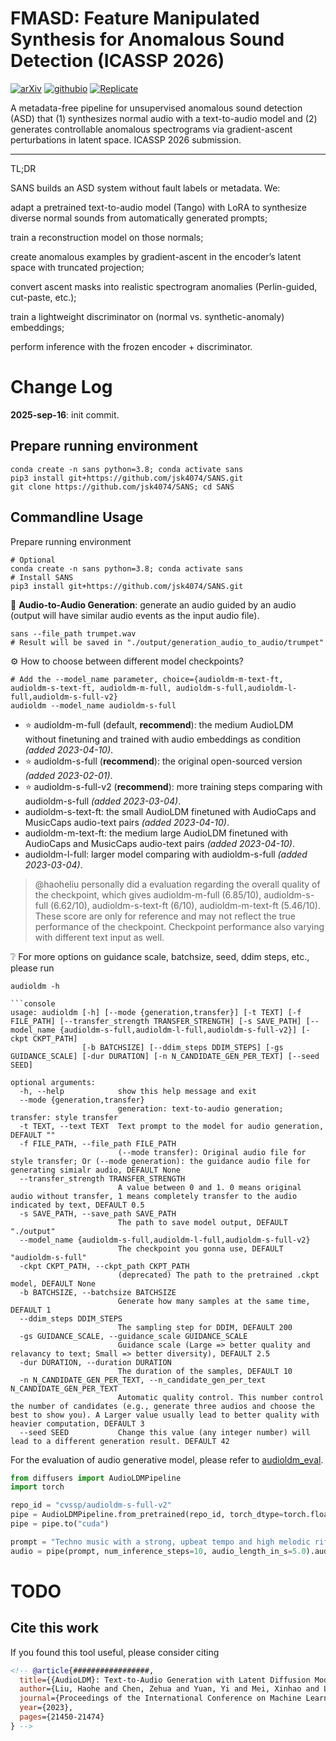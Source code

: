# FMASD: Feature Manipulated Synthesis for Anomalous Sound Detection (ICASSP 2026)

[![arXiv](https://img.shields.io/badge/arXiv-2301.12503-brightgreen.svg?style=flat-square)](https://arxiv.org/abs/2301.12503)  [![githubio](https://img.shields.io/badge/GitHub.io-Audio_Samples-blue?logo=Github&style=flat-square)](https://sans.github.io/) [![Replicate](https://replicate.com/jagilley/audio-ldm/badge)](https://replicate.com/jagilley/audio-ldm)

<!-- # [![PyPI version](https://badge.fury.io/py/voicefixer.svg)](https://badge.fury.io/py/voicefixer) -->

A metadata-free pipeline for unsupervised anomalous sound detection (ASD) that (1) synthesizes normal audio with a text-to-audio model and (2) generates controllable anomalous spectrograms via gradient-ascent perturbations in latent space.
ICASSP 2026 submission.

<hr>

TL;DR

SANS builds an ASD system without fault labels or metadata. We:

adapt a pretrained text-to-audio model (Tango) with LoRA to synthesize diverse normal sounds from automatically generated prompts;

train a reconstruction model on those normals;

create anomalous examples by gradient-ascent in the encoder’s latent space with truncated projection;

convert ascent masks into realistic spectrogram anomalies (Perlin-guided, cut-paste, etc.);

train a lightweight discriminator on (normal vs. synthetic-anomaly) embeddings;

perform inference with the frozen encoder + discriminator.

# Change Log

**2025-sep-16**: init commit.

## Prepare running environment
```shell
conda create -n sans python=3.8; conda activate sans
pip3 install git+https://github.com/jsk4074/SANS.git
git clone https://github.com/jsk4074/SANS; cd SANS
```

## Commandline Usage
Prepare running environment
```shell
# Optional
conda create -n sans python=3.8; conda activate sans
# Install SANS
pip3 install git+https://github.com/jsk4074/SANS.git
```

:star2: **Audio-to-Audio Generation**: generate an audio guided by an audio (output will have similar audio events as the input audio file).
```shell
sans --file_path trumpet.wav
# Result will be saved in "./output/generation_audio_to_audio/trumpet"
```

:gear: How to choose between different model checkpoints?
```
# Add the --model_name parameter, choice={audioldm-m-text-ft, audioldm-s-text-ft, audioldm-m-full, audioldm-s-full,audioldm-l-full,audioldm-s-full-v2}
audioldm --model_name audioldm-s-full
```

- :star: audioldm-m-full (default, **recommend**): the medium AudioLDM without finetuning and trained with audio embeddings as condition *(added 2023-04-10)*.
- :star: audioldm-s-full (**recommend**): the original open-sourced version *(added 2023-02-01)*.
- :star: audioldm-s-full-v2 (**recommend**): more training steps comparing with audioldm-s-full *(added 2023-03-04)*.
- audioldm-s-text-ft: the small AudioLDM finetuned with AudioCaps and MusicCaps audio-text pairs *(added 2023-04-10)*.
- audioldm-m-text-ft: the medium large AudioLDM finetuned with AudioCaps and MusicCaps audio-text pairs *(added 2023-04-10)*.
- audioldm-l-full: larger model comparing with audioldm-s-full *(added 2023-03-04)*.

> @haoheliu personally did a evaluation regarding the overall quality of the checkpoint, which gives audioldm-m-full (6.85/10), audioldm-s-full (6.62/10), audioldm-s-text-ft (6/10), audioldm-m-text-ft (5.46/10). These score are only for reference and may not reflect the true performance of the checkpoint. Checkpoint performance also varying with different text input as well.

:grey_question: For more options on guidance scale, batchsize, seed, ddim steps, etc., please run
```shell
audioldm -h

```console
usage: audioldm [-h] [--mode {generation,transfer}] [-t TEXT] [-f FILE_PATH] [--transfer_strength TRANSFER_STRENGTH] [-s SAVE_PATH] [--model_name {audioldm-s-full,audioldm-l-full,audioldm-s-full-v2}] [-ckpt CKPT_PATH]
                [-b BATCHSIZE] [--ddim_steps DDIM_STEPS] [-gs GUIDANCE_SCALE] [-dur DURATION] [-n N_CANDIDATE_GEN_PER_TEXT] [--seed SEED]

optional arguments:
  -h, --help            show this help message and exit
  --mode {generation,transfer}
                        generation: text-to-audio generation; transfer: style transfer
  -t TEXT, --text TEXT  Text prompt to the model for audio generation, DEFAULT ""
  -f FILE_PATH, --file_path FILE_PATH
                        (--mode transfer): Original audio file for style transfer; Or (--mode generation): the guidance audio file for generating simialr audio, DEFAULT None
  --transfer_strength TRANSFER_STRENGTH
                        A value between 0 and 1. 0 means original audio without transfer, 1 means completely transfer to the audio indicated by text, DEFAULT 0.5
  -s SAVE_PATH, --save_path SAVE_PATH
                        The path to save model output, DEFAULT "./output"
  --model_name {audioldm-s-full,audioldm-l-full,audioldm-s-full-v2}
                        The checkpoint you gonna use, DEFAULT "audioldm-s-full"
  -ckpt CKPT_PATH, --ckpt_path CKPT_PATH
                        (deprecated) The path to the pretrained .ckpt model, DEFAULT None
  -b BATCHSIZE, --batchsize BATCHSIZE
                        Generate how many samples at the same time, DEFAULT 1
  --ddim_steps DDIM_STEPS
                        The sampling step for DDIM, DEFAULT 200
  -gs GUIDANCE_SCALE, --guidance_scale GUIDANCE_SCALE
                        Guidance scale (Large => better quality and relavancy to text; Small => better diversity), DEFAULT 2.5
  -dur DURATION, --duration DURATION
                        The duration of the samples, DEFAULT 10
  -n N_CANDIDATE_GEN_PER_TEXT, --n_candidate_gen_per_text N_CANDIDATE_GEN_PER_TEXT
                        Automatic quality control. This number control the number of candidates (e.g., generate three audios and choose the best to show you). A Larger value usually lead to better quality with heavier computation, DEFAULT 3
  --seed SEED           Change this value (any integer number) will lead to a different generation result. DEFAULT 42
```

For the evaluation of audio generative model, please refer to [audioldm_eval](https://github.com/haoheliu/audioldm_eval).


```python
from diffusers import AudioLDMPipeline
import torch

repo_id = "cvssp/audioldm-s-full-v2"
pipe = AudioLDMPipeline.from_pretrained(repo_id, torch_dtype=torch.float16)
pipe = pipe.to("cuda")

prompt = "Techno music with a strong, upbeat tempo and high melodic riffs"
audio = pipe(prompt, num_inference_steps=10, audio_length_in_s=5.0).audios[0]
```

# TODO

<!-- [!["Buy Me A Coffee"](https://www.buymeacoffee.com/assets/img/custom_images/orange_img.png)](https://www.buymeacoffee.com/haoheliuP)

- [x] Update the checkpoint with more training steps.
- [x] Update the checkpoint with more parameters (audioldm-l).
- [ ] Add AudioCaps finetuned AudioLDM-S model
- [x] Build pip installable package for commandline use
- [x] Build Gradio web application
- [ ] Add super-resolution, inpainting into Gradio web application
- [ ] Add style-transfer into Gradio web application
- [x] Add text-guided style transfer
- [x] Add audio-to-audio generation
- [x] Add audio super-resolution
- [x] Add audio inpainting -->

## Cite this work

If you found this tool useful, please consider citing
```bibtex
<!-- @article{#################,
  title={{AudioLDM}: Text-to-Audio Generation with Latent Diffusion Models},
  author={Liu, Haohe and Chen, Zehua and Yuan, Yi and Mei, Xinhao and Liu, Xubo and Mandic, Danilo and Wang, Wenwu and Plumbley, Mark D},
  journal={Proceedings of the International Conference on Machine Learning},
  year={2023},
  pages={21450-21474}
} -->
```

<!-- # Hardware requirement
- GPU with 8GB of dedicated VRAM
- A system with a 64-bit operating system (Windows 7, 8.1 or 10, Ubuntu 16.04 or later, or macOS 10.13 or later) 16GB or more of system RAM -->

<!-- ## Reference
Part of the code is borrowed from the following repos. We would like to thank the authors of these repos for their contribution. 

> https://github.com/LAION-AI/CLAP

> https://github.com/CompVis/stable-diffusion

> https://github.com/v-iashin/SpecVQGAN 

> https://github.com/toshas/torch-fidelity -->


<!-- We build the model with data from AudioSet, Freesound and BBC Sound Effect library. We share this demo based on the UK copyright exception of data for academic research.  -->

<!-- This code repo is strictly for research demo purpose only. For commercial use please contact us. -->
